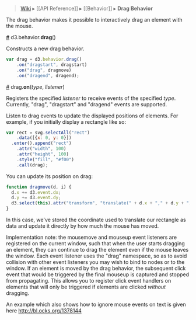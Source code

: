 > [Wiki](Home) ▸ [[API Reference]] ▸ [[Behavior]] ▸ **Drag Behavior**

The drag behavior makes it possible to interactively drag an element with the mouse. 

<a name="drag" href="Drag-behavior#wiki-drag">#</a> d3.behavior.<b>drag</b>()

Constructs a new drag behavior.

```javascript
var drag = d3.behavior.drag()
    .on("dragstart", dragstart)
    .on("drag", dragmove)
    .on("dragend", dragend);
```

<a name="on" href="Drag-behavior#wiki-on">#</a> drag.<b>on</b>(<i>type</i>, <i>listener</i>)

Registers the specified *listener* to receive events of the specified *type*. Currently, "drag", "dragstart" and "dragend" events are supported. 

Listen to drag events to update the displayed positions of elements. For example, if you initially display a rectangle like so:

```javascript
var rect = svg.selectAll("rect")
    .data([{x: 0, y: 0}])
  .enter().append("rect")
    .attr("width", 100)
    .attr("height", 100)
    .style("fill", "#f00")
    .call(drag);

```

You can update its position on drag:

```javascript
function dragmove(d, i) {
  d.x += d3.event.dx;
  d.y += d3.event.dy;
  d3.select(this).attr("transform", "translate(" + d.x + "," + d.y + ")");
}
```

In this case, we've stored the coordinate used to translate our rectangle as data and update it directly by how much the mouse has moved.

Implementation note: the mousemove and mouseup event listeners are registered on the current window, such that when the user starts dragging an element, they can continue to drag the element even if the mouse leaves the window. Each event listener uses the "drag" namespace, so as to avoid collision with other event listeners you may wish to bind to nodes or to the window. If an element is moved by the drag behavior, the subsequent click event that would be triggered by the final mouseup is captured and stopped from propagating. This allows you to register click event handlers on elements that will only be triggered if elements are clicked *without* dragging.

An example which also shows how to ignore mouse events on text is given here
http://bl.ocks.org/1378144